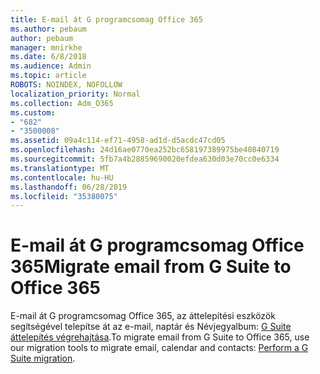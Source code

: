 ```yaml
---
title: E-mail át G programcsomag Office 365
ms.author: pebaum
author: pebaum
manager: mnirkhe
ms.date: 6/8/2018
ms.audience: Admin
ms.topic: article
ROBOTS: NOINDEX, NOFOLLOW
localization_priority: Normal
ms.collection: Adm_O365
ms.custom:
- "682"
- "3500008"
ms.assetid: 09a4c114-ef71-4958-ad1d-d5acdc47cd05
ms.openlocfilehash: 24d16ae0770ea252bc658197389975be40840719
ms.sourcegitcommit: 5fb7a4b28859690020efdea630d03e70cc0e6334
ms.translationtype: MT
ms.contentlocale: hu-HU
ms.lasthandoff: 06/28/2019
ms.locfileid: "35380075"
---
```

# <a name="migrate-email-from-g-suite-to-office-365"></a><span data-ttu-id="ec053-102">E-mail át G programcsomag Office 365</span><span class="sxs-lookup"><span data-stu-id="ec053-102">Migrate email from G Suite to Office 365</span></span>

<span data-ttu-id="ec053-103">E-mail át G programcsomag Office 365, az áttelepítési eszközök segítségével telepítse át az e-mail, naptár és Névjegyalbum: [G Suite áttelepítés végrehajtása](https://docs.microsoft.com/Exchange/mailbox-migration/perform-g-suite-migration).</span><span class="sxs-lookup"><span data-stu-id="ec053-103">To migrate email from G Suite to Office 365, use our migration tools to migrate email, calendar and contacts: [Perform a G Suite migration](https://docs.microsoft.com/Exchange/mailbox-migration/perform-g-suite-migration).</span></span>
  